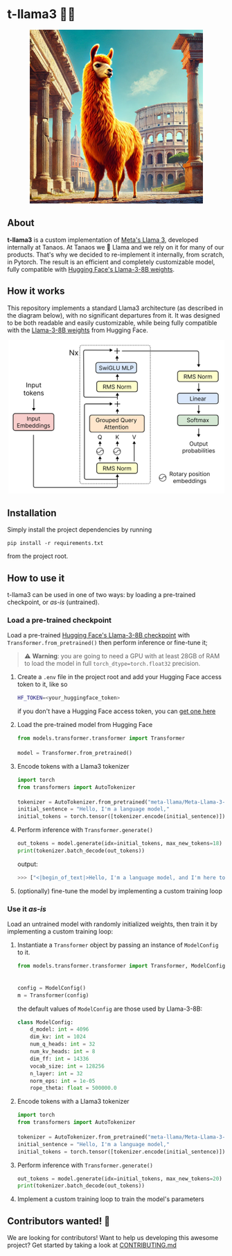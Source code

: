 # t-llama3 🦙🔶

<p align='center'>
    <img src='./figures/t-llama.png' width='400'>
</p>

## About

**t-llama3** is a custom implementation of [Meta's Llama 3](https://www.llama.com/), developed internally at Tanaos. At Tanaos we 🧡 Llama and we rely on it for many of our products. That's why we decided to re-implement it internally, from scratch, in Pytorch. The result is an efficient and completely customizable model, fully compatible with [Hugging Face's Llama-3-8B weights](https://huggingface.co/meta-llama/Meta-Llama-3-8B).

## How it works

This repository implements a standard Llama3 architecture (as described in the diagram below), with no significant departures from it. It was designed to be both readable and easily customizable, while being fully compatible with the [Llama-3-8B weights](https://huggingface.co/meta-llama/Meta-Llama-3-8B) from Hugging Face.

<p align='center'>
    <img src='./figures/architecture.png' width='500'>
</p>

## Installation

Simply install the project dependencies by running

```
pip install -r requirements.txt
```

from the project root.

## How to use it

t-llama3 can be used in one of two ways: by loading a pre-trained checkpoint, or *as-is* (untrained).

### Load a pre-trained checkpoint

Load a pre-trained [Hugging Face's Llama-3-8B checkpoint](https://huggingface.co/meta-llama/Meta-Llama-3-8B) with
`Transformer.from_pretrained()` then perform inference or fine-tune it; 

> ⚠️ **Warning**: you are going to need a GPU with at least 28GB of RAM to load the model in full `torch_dtype=torch.float32` precision.

1. Create a `.env` file in the project root and add your Hugging Face access token to it, like so

    ```bash
    HF_TOKEN=<your_huggingface_token>
    ```

    if you don't have a Hugging Face access token, you can [get one here](https://huggingface.co/settings/tokens)

2. Load the pre-trained model from Hugging Face

    ```python
    from models.transformer.transformer import Transformer

    model = Transformer.from_pretrained()
    ```

3. Encode tokens with a Llama3 tokenizer

    ```python
    import torch
    from transformers import AutoTokenizer

    tokenizer = AutoTokenizer.from_pretrained("meta-llama/Meta-Llama-3-8B-Instruct")
    initial_sentence = "Hello, I'm a language model,"
    initial_tokens = torch.tensor([tokenizer.encode(initial_sentence)])
    ```

4. Perform inference with `Transformer.generate()`

    ```python
    out_tokens = model.generate(idx=initial_tokens, max_new_tokens=18)
    print(tokenizer.batch_decode(out_tokens))
    ```

    output:

    ```python
    >>> ["<|begin_of_text|>Hello, I'm a language model, and I'm here to help you with any questions. comments, or just to chat."]
    ```

5. (optionally) fine-tune the model by implementing a custom training loop

### Use it *as-is*

Load an untrained model with randomly initialized weights, then train it by implementing a custom training loop:

1. Instantiate a `Transformer` object by passing an instance of `ModelConfig` to it.

    ```python
    from models.transformer.transformer import Transformer, ModelConfig


    config = ModelConfig()
    m = Transformer(config)
    ```

    the default values of `ModelConfig` are those used by Llama-3-8B:

    ```python
    class ModelConfig:
        d_model: int = 4096
        dim_kv: int = 1024
        num_q_heads: int = 32
        num_kv_heads: int = 8
        dim_ff: int = 14336
        vocab_size: int = 128256
        n_layer: int = 32
        norm_eps: int = 1e-05
        rope_theta: float = 500000.0
    ```

2. Encode tokens with a Llama3 tokenizer

    ```python
    import torch
    from transformers import AutoTokenizer

    tokenizer = AutoTokenizer.from_pretrained("meta-llama/Meta-Llama-3-8B-Instruct")
    initial_sentence = "Hello, I'm a language model,"
    initial_tokens = torch.tensor([tokenizer.encode(initial_sentence)])
    ```
3. Perform inference with `Transformer.generate()`

    ```python
    out_tokens = model.generate(idx=initial_tokens, max_new_tokens=20)
    print(tokenizer.batch_decode(out_tokens))
    ```

4. Implement a custom training loop to train the model's parameters

## Contributors wanted! 🤝

We are looking for contributors! Want to help us developing this awesome project? Get started by taking a look at [CONTRIBUTING.md](./CONTRIBUTING.md)